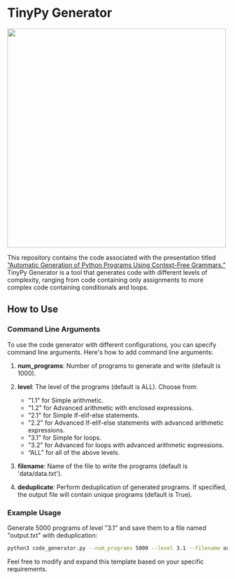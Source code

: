 # TinyPy Generator

<img src="https://github.com/MarwaNair/Simple-Python-CFG-Generator/assets/86785811/8f8f8cc2-4427-4828-b195-258c3b026f2d" width="500" >


This repository contains the code associated with the presentation titled [“Automatic Generation of Python Programs Using Context-Free Grammars.”](https://jnamaral.github.io/LATHC24/program/) TinyPy Generator is a tool that generates code with different levels of complexity, ranging from code containing only assignments to more complex code containing conditionals and loops.

## How to Use

### Command Line Arguments

To use the code generator with different configurations, you can specify command line arguments. Here's how to add command line arguments:

1. **num_programs**: Number of programs to generate and write (default is 1000).
2. **level**: The level of the programs (default is ALL). Choose from:
   - "1.1" for Simple arithmetic.
   - "1.2" for Advanced arithmetic with enclosed expressions.
   - "2.1" for Simple If-elif-else statements.
   - "2.2" for Advanced If-elif-else statements with advanced arithmetic expressions.
   - "3.1" for Simple for loops.
   - "3.2" for Advanced for loops with advanced arithmetic expressions.
   - “ALL” for all of the above levels.

3. **filename**: Name of the file to write the programs (default is 'data/data.txt').

4. **deduplicate**: Perform deduplication of generated programs. If specified, the output file will contain unique programs (default is True).

### Example Usage

Generate 5000 programs of level "3.1" and save them to a file named "output.txt" with deduplication:

```bash
python3 code_generator.py --num_programs 5000 --level 3.1 --filename output.txt --deduplicate
```


Feel free to modify and expand this template based on your specific requirements.

